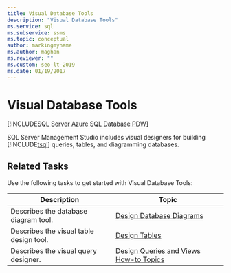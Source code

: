 ```yaml
---
title: Visual Database Tools
description: "Visual Database Tools"
ms.service: sql
ms.subservice: ssms
ms.topic: conceptual
author: markingmyname
ms.author: maghan
ms.reviewer: ""
ms.custom: seo-lt-2019
ms.date: 01/19/2017
---
```


# Visual Database Tools

[!INCLUDE[SQL Server Azure SQL Database PDW](../../includes/applies-to-version/sql-asdb-asdbmi-pdw.md)]

SQL Server Management Studio includes visual designers for building [!INCLUDE[tsql](../../includes/tsql-md.md)] queries, tables, and diagramming databases.  
  
## Related Tasks

Use the following tasks to get started with Visual Database Tools:  
  
|**Description**|**Topic**|  
|-------------------|-------------|  
|Describes the database diagram tool.|[Design Database Diagrams](../../ssms/visual-db-tools/design-database-diagrams-visual-database-tools.md)|  
|Describes the visual table design tool.|[Design Tables](../../ssms/visual-db-tools/design-tables-visual-database-tools.md)|  
|Describes the visual query designer.|[Design Queries and Views How-to Topics](../../ssms/visual-db-tools/design-queries-and-views-how-to-topics-visual-database-tools.md)| 
